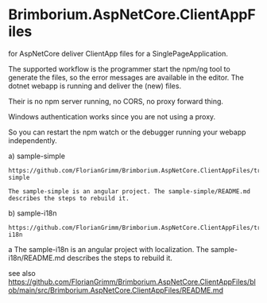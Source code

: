 # Brimborium.AspNetCore.ClientAppFiles

for AspNetCore deliver ClientApp files for a SinglePageApplication.

The supported workflow is the programmer start the npm/ng tool to generate the files, so the error messages are available in the editor.
The dotnet webapp is running and deliver the (new) files.

Their is no npm server running, no CORS, no proxy forward thing.

Windows authentication works since you are not using a proxy.

So you can restart the npm watch or the debugger running your webapp independently.

a) sample-simple
 
    https://github.com/FlorianGrimm/Brimborium.AspNetCore.ClientAppFiles/tree/main/sample-simple

    The sample-simple is an angular project. The sample-simple/README.md describes the steps to rebuild it.

b) sample-i18n
 
    https://github.com/FlorianGrimm/Brimborium.AspNetCore.ClientAppFiles/tree/main/sample-i18n
 a 
    The sample-i18n is an angular project with localization. The sample-i18n/README.md describes the steps to rebuild it.

see also https://github.com/FlorianGrimm/Brimborium.AspNetCore.ClientAppFiles/blob/main/src/Brimborium.AspNetCore.ClientAppFiles/README.md

